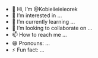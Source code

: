 - 👋 Hi, I’m @Kobieiieieieorek
- 👀 I’m interested in ...
- 🌱 I’m currently learning ...
- 💞️ I’m looking to collaborate on ...
- 📫 How to reach me ...
- 😄 Pronouns: ...
- ⚡ Fun fact: ...

<!---
Kobieiieieieorek/Kobieiieieieorek is a ✨ special ✨ repository because its `README.md` (this file) appears on your GitHub profile.
You can click the Preview link to take a look at your changes.
--->
